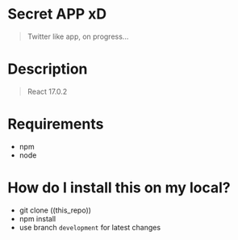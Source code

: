 # Secret APP xD
> Twitter like app, on progress...

# Description
> React 17.0.2

# Requirements
* npm 
* node 

# How do I install this on my local?
* git clone ((this_repo))
* npm install 
* use branch `development` for latest changes
